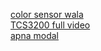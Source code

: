 <!-- https://www.ijettjournal.org/Volume-69/Issue-7/IJETT-V69I7P207.pdf
https://youtu.be/JlgkJ3bMEmI # tells how to do deap learning for rotten fruit with python <br> 
[ijsrd](https://www.ijsrd.com/articles/IJSRDV7I20377.pdf)
[DRF](https://iqraanwar.medium.com/how-to-detect-rotten-fruits-using-image-processing-python-be2d39abc709) -->

[color sensor wala](https://pp.bme.hu/eecs/article/download/13058/8229/49192) <br>
[TCS3200 full video](https://www.youtube.com/watch?v=6hG9wtrmNgw)<br>
[apna modal](https://www.youtube.com/watch?v=uST6D91cHxY&t=2s)<br>
